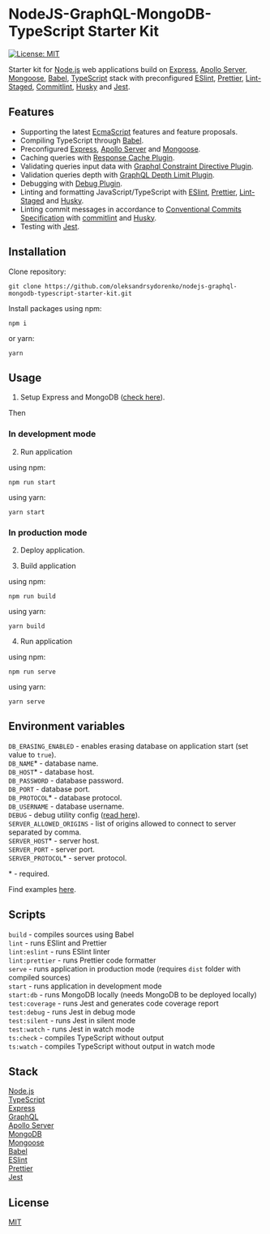 # NodeJS-GraphQL-MongoDB-TypeScript Starter Kit

[![License: MIT](https://img.shields.io/badge/License-MIT-red.svg)](/LICENSE)

Starter kit for [Node.js](https://nodejs.org/) web applications build on [Express](https://expressjs.com/), [Apollo Server](https://www.apollographql.com/docs/apollo-server/), [Mongoose](https://mongoosejs.com/), [Babel](https://babeljs.io/), [TypeScript](https://www.typescriptlang.org/) stack with preconfigured [ESlint](https://eslint.org/), [Prettier](https://prettier.io/), [Lint-Staged](https://github.com/okonet/lint-staged), [Commitlint](https://github.com/conventional-changelog/commitlint), [Husky](https://github.com/typicode/husky) and [Jest](https://jestjs.io/).

## Features

- Supporting the latest [EcmaScript](https://ecma-international.org/) features and feature proposals.
- Compiling TypeScript through [Babel](https://babeljs.io/).
- Preconfigured [Express](https://expressjs.com/), [Apollo Server](https://www.apollographql.com/docs/apollo-server/) and [Mongoose](https://mongoosejs.com/).
- Caching queries with [Response Cache Plugin](https://github.com/apollographql/apollo-server/tree/main/packages/apollo-server-plugin-response-cache).
- Validating queries input data with [Graphql Constraint Directive Plugin](https://github.com/confuser/graphql-constraint-directive).
- Validation queries depth with [GraphQL Depth Limit Plugin](https://github.com/stems/graphql-depth-limit).
- Debugging with [Debug Plugin](https://github.com/visionmedia/debug).
- Linting and formatting JavaScript/TypeScript with [ESlint](https://eslint.org/), [Prettier](https://prettier.io/), [Lint-Staged](https://github.com/okonet/lint-staged#readme) and [Husky](https://github.com/typicode/husky#readme).
- Linting commit messages in accordance to [Conventional Commits Specification](https://www.conventionalcommits.org/en/v1.0.0/) with [commitlint](https://github.com/conventional-changelog/commitlint#readme) and [Husky](hhttps://typicode.github.io/husky/#/).
- Testing with [Jest](https://jestjs.io/).

## Installation

Clone repository:

`git clone https://github.com/oleksandrsydorenko/nodejs-graphql-mongodb-typescript-starter-kit.git`

Install packages using npm:

`npm i`

or yarn:

`yarn`

## Usage

1. Setup Express and MongoDB ([check here](https://github.com/oleksandrsydorenko/nodejs-graphql-mongodb-typescript-starter-kit#environment-variables)).

Then

### In development mode

2. Run application

using npm:

`npm run start`

using yarn:

`yarn start`

### In production mode

2. Deploy application.

3. Build application

using npm:

`npm run build`

using yarn:

`yarn build`

4. Run application

using npm:

`npm run serve`

using yarn:

`yarn serve`

## Environment variables

`DB_ERASING_ENABLED` - enables erasing database on application start (set value to `true`).\
`DB_NAME`\* - database name.\
`DB_HOST`\* - database host.\
`DB_PASSWORD` - database password.\
`DB_PORT` - database port.\
`DB_PROTOCOL`\* - database protocol.\
`DB_USERNAME` - database username.\
`DEBUG` - debug utility config ([read here](https://github.com/visionmedia/debug#readme)).\
`SERVER_ALLOWED_ORIGINS` - list of origins allowed to connect to server separated by comma.\
`SERVER_HOST`\* - server host.\
`SERVER_PORT` - server port.\
`SERVER_PROTOCOL`\* - server protocol.

\* - required.

Find examples [here](https://github.com/oleksandrsydorenko/nodejs-graphql-mongodb-typescript-starter-kit/blob/master/.env.example).

## Scripts

`build` - compiles sources using Babel\
`lint` - runs ESlint and Prettier\
`lint:eslint` - runs ESlint linter\
`lint:prettier` - runs Prettier code formatter\
`serve` - runs application in production mode (requires `dist` folder with compiled sources)\
`start` - runs application in development mode\
`start:db` - runs MongoDB locally (needs MongoDB to be deployed locally)\
`test:coverage` - runs Jest and generates code coverage report\
`test:debug` - runs Jest in debug mode\
`test:silent` - runs Jest in silent mode\
`test:watch` - runs Jest in watch mode\
`ts:check` - compiles TypeScript without output\
`ts:watch` - compiles TypeScript without output in watch mode

## Stack

[Node.js](https://reactjs.org/)\
[TypeScript](https://www.typescriptlang.org/)\
[Express](https://expressjs.com/)\
[GraphQL](https://graphql.org/)\
[Apollo Server](https://www.apollographql.com/docs/apollo-server/)\
[MongoDB](https://www.mongodb.com/)\
[Mongoose](https://mongoosejs.com/)\
[Babel](https://babeljs.io/)\
[ESlint](https://eslint.org/)\
[Prettier](https://prettier.io/)\
[Jest](https://jestjs.io/)

## License

[MIT](/LICENSE)
